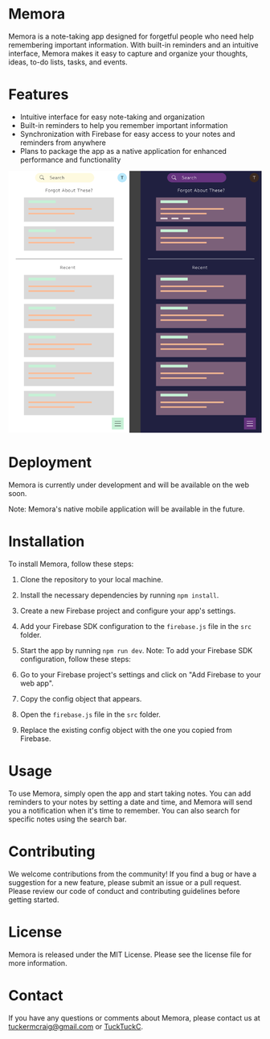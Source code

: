 # Memora
Memora is a note-taking app designed for forgetful people who need help remembering important information. With built-in reminders and an intuitive interface, Memora makes it easy to capture and organize your thoughts, ideas, to-do lists, tasks, and events.

# Features
- Intuitive interface for easy note-taking and organization
- Built-in reminders to help you remember important information
- Synchronization with Firebase for easy access to your notes and reminders from anywhere
- Plans to package the app as a native application for enhanced performance and functionality

![wireframe](./images/wireframeSS.png)

# Deployment
Memora is currently under development and will be available on the web soon.

Note: Memora's native mobile application will be available in the future.

# Installation
To install Memora, follow these steps:

1. Clone the repository to your local machine.
2. Install the necessary dependencies by running `npm install`.
3. Create a new Firebase project and configure your app's settings.
4. Add your Firebase SDK configuration to the `firebase.js` file in the `src` folder.
5. Start the app by running `npm run dev`.
Note: To add your Firebase SDK configuration, follow these steps:

1. Go to your Firebase project's settings and click on "Add Firebase to your web app".
2. Copy the config object that appears.
3. Open the `firebase.js` file in the `src` folder.
4. Replace the existing config object with the one you copied from Firebase.

# Usage
To use Memora, simply open the app and start taking notes. You can add reminders to your notes by setting a date and time, and Memora will send you a notification when it's time to remember. You can also search for specific notes using the search bar.

# Contributing
We welcome contributions from the community! If you find a bug or have a suggestion for a new feature, please submit an issue or a pull request. Please review our code of conduct and contributing guidelines before getting started.

# License
Memora is released under the MIT License. Please see the license file for more information.

# Contact
If you have any questions or comments about Memora, please contact us at [tuckermcraig@gmail.com](mailto:tuckermcraig@gmail.com) or [TuckTuckC](https://github.com/TuckTuckC).
